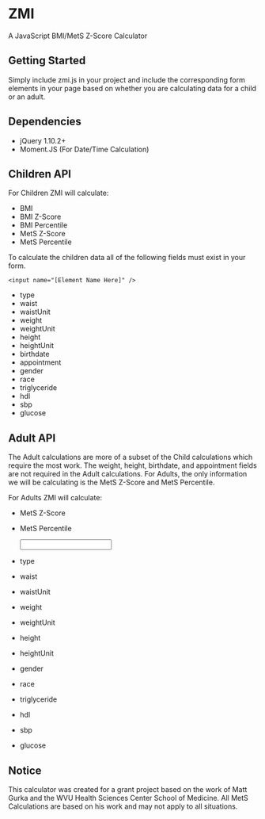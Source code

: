 ZMI
===

A JavaScript BMI/MetS Z-Score Calculator


## Getting Started

Simply include zmi.js in your project and include the corresponding form elements in your page based on whether you are calculating data for a child or an adult.


## Dependencies

- jQuery 1.10.2+
- Moment.JS (For Date/Time Calculation)


## Children API

For Children ZMI will calculate:

- BMI
- BMI Z-Score
- BMI Percentile
- MetS Z-Score
- MetS Percentile

To calculate the children data all of the following fields must exist in your form.

    <input name="[Element Name Here]" />

- type
- waist
- waistUnit
- weight
- weightUnit
- height
- heightUnit
- birthdate
- appointment
- gender
- race
- triglyceride
- hdl
- sbp
- glucose


## Adult API

The Adult calculations are more of a subset of the Child calculations which require the most work. The weight, height, birthdate, and appointment fields are not required in the Adult calculations. For Adults, the only information we will be calculating is the MetS Z-Score and MetS Percentile.

For Adults ZMI will calculate:

- MetS Z-Score
- MetS Percentile

    <input name="[Element Name Here]" />

- type
- waist
- waistUnit
- weight
- weightUnit
- height
- heightUnit
- gender
- race
- triglyceride
- hdl
- sbp
- glucose


## Notice

This calculator was created for a grant project based on the work of Matt Gurka and the WVU Health Sciences Center School of Medicine. All MetS Calculations are based on his work and may not apply to all situations.